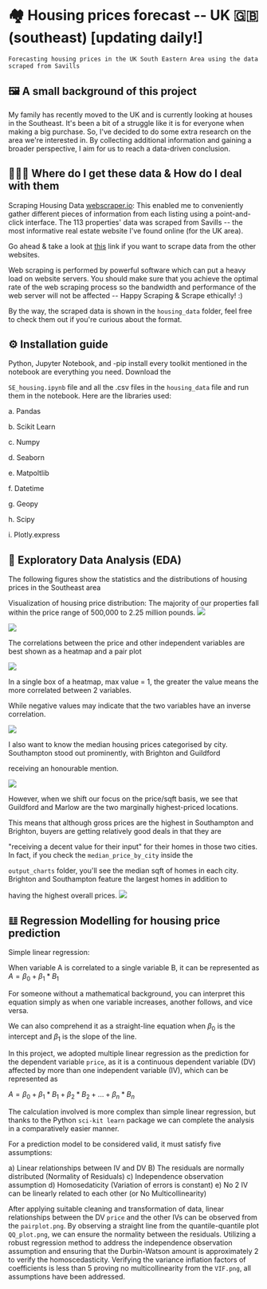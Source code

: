 # 🏘 Housing prices forecast -- UK 🇬🇧 (southeast) [updating daily!]
```
Forecasting housing prices in the UK South Eastern Area using the data scraped from Savills
```
## 🖼️ A small background of this project
My family has recently moved to the UK and is currently looking at houses in the Southeast. It's been a bit of a struggle like it is for everyone when making a big purchase. So, I've decided to do some extra research on the area we're interested in. By collecting additional information and gaining a broader perspective, I aim for us to reach a data-driven conclusion.

## 👨🏻‍💻 Where do I get these data & How do I deal with them
Scraping Housing Data [webscraper.io](https://webscraper.io/): This enabled me to conveniently gather different pieces of information from each listing using a point-and-click interface. The 113 properties' data was scraped from Savills -- the most informative real estate website I've found online (for the UK area).

Go ahead & take a look at [this](https://webscraper.io/tutorials) link if you want to scrape data from the other websites. 

Web scraping is performed by powerful software which can put a heavy load on website servers. You should make sure that you achieve the optimal rate of the web scraping process so the bandwidth and performance of the web server will not be affected -- Happy Scraping & Scrape ethically! :)

By the way, the scraped data is shown in the `housing_data` folder, feel free to check them out if you're curious about the format.  

## ⚙️ Installation guide
Python, Jupyter Notebook, and -pip install every toolkit mentioned in the notebook are everything you need. Download the 

`SE_housing.ipynb` file and all the .csv files in the `housing_data` file and run them in the notebook. Here are the libraries used: 

a. Pandas

b. Scikit Learn

c. Numpy

d. Seaborn

e. Matpoltlib

f. Datetime

g. Geopy

h. Scipy

i. Plotly.express

## 🔬 Exploratory Data Analysis (EDA)
The following figures show the statistics and the distributions of housing prices in the Southeast area

Visualization of housing price distribution: The majority of our properties fall within the price range of 500,000 to 2.25 million pounds.
![](output_charts/distribution_chart.png)

![](output_charts/price_describe.png)

The correlations between the price and other independent variables are best shown as a heatmap and a pair plot

![](output_charts/heatmap.png)

In a single box of a heatmap, max value = 1, the greater the value means the more correlated between 2 variables.

While negative values may indicate that the two variables have an inverse correlation.

![](output_charts/pairplot.png)

I also want to know the median housing prices categorised by city. Southampton stood out prominently, with Brighton and Guildford 

receiving an honourable mention.

![](output_charts/median_price_by_city.png)

However, when we shift our focus on the price/sqft basis, we see that Guildford and Marlow are the two marginally highest-priced locations.

This means that although gross prices are the highest in Southampton and Brighton, buyers are getting relatively good deals in that they are

"receiving a decent value for their input" for their homes in those two cities. In fact, if you check the `median_price_by_city` inside the

`output_charts` folder, you'll see the median sqft of homes in each city. Brighton and Southampton feature the largest homes in addition to

having the highest overall prices.
![](output_charts/median_price_per_sqft_city.png)
## 𝌭 Regression Modelling for housing price prediction
Simple linear regression:

When variable A is correlated to a single variable B, it can be represented as $A = β_0 + β_1*B_1$

For someone without a mathematical background, you can interpret this equation simply as when one variable increases, another follows, and vice versa. 

We can also comprehend it as a straight-line equation when $β_0$ is the intercept and $β_1$ is the slope of the line.

In this project, we adopted multiple linear regression as the prediction for the dependent variable `price`, as it is a continuous dependent variable (DV) affected by more than one independent variable (IV), which can be represented as 

 $A = β_0 + β_1*B_1 + β_2*B_2 + ... + β_n*B_n$

The calculation involved is more complex than simple linear regression, but thanks to the Python `sci-kit learn` package we can complete the analysis in a comparatively easier manner. 

For a prediction model to be considered valid, it must satisfy five assumptions:

a) Linear relationships between IV and DV
B) The residuals are normally distributed (Normality of Residuals)
c) Independence observation assumption
d) Homosedaticity (Variation of errors is constant)
e) No 2 IV can be linearly related to each other (or No Multicollinearity) 

After applying suitable cleaning and transformation of data, linear relationships between the DV `price` and the other IVs can be observed from the `pairplot.png`. By observing a straight line from the quantile-quantile plot `QQ_plot.png`, we can ensure the normality between the residuals. Utilizing a robust regression method to address the independence observation assumption and ensuring that the Durbin-Watson amount is approximately 2 to verify the homoscedasticity. Verifying the variance inflation factors of coefficients is less than 5 proving no multicollinearity from the `VIF.png`, all assumptions have been addressed.


